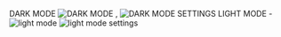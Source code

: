 DARK MODE 
![DARK MODE](https://media.discordapp.net/attachments/990474489714335825/1007280174666109029/unknown.png)  , ![DARK MODE SETTINGS](https://media.discordapp.net/attachments/990474489714335825/1007280568234426448/unknown.png) 
LIGHT MODE -
![light mode](https://media.discordapp.net/attachments/990474489714335825/1007280600832552981/unknown.png)
![light mode settings](https://media.discordapp.net/attachments/990474489714335825/1007280601235193886/unknown.png)
